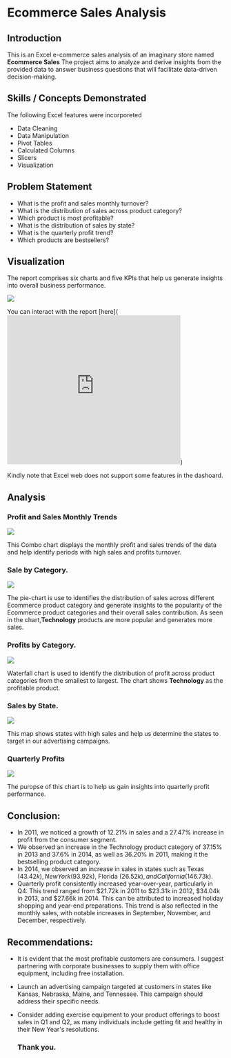 # Ecommerce Sales Analysis

## Introduction
This is an Excel e-commerce sales analysis of an imaginary store named **Ecommerce Sales** The project aims to analyze and derive insights from the provided data to answer business questions that will facilitate data-driven decision-making.

## Skills / Concepts Demonstrated
The following Excel features were incorporeted
- Data Cleaning
- Data Manipulation
- Pivot Tables
- Calculated Columns
- Slicers
- Visualization

## Problem Statement
- What is the profit and sales monthly turnover?
- What is the distribution of sales across product category?
- Which product is most profitable?
- What is the distribution of sales by state?
- What is the quarterly profit trend?
- Which products are bestsellers?


## Visualization
The report comprises six charts and five KPIs that help us generate insights into overall business performance.

   ![](Dashboard.png)

   
You can interact with the report [here](<iframe width="402" height="346" frameborder="0" scrolling="no" src="https://onedrive.live.com/embed?resid=CD385A28D9191CCD%21350&authkey=%21AP1D1TjSrEBw_HU&em=2&wdHideGridlines=True&wdHideHeaders=True&wdDownloadButton=True&wdInConfigurator=True&wdInConfigurator=True"></iframe>)

Kindly note that Excel web does not support some features in the dashoard.

  ## Analysis
 ### Profit and Sales Monthly Trends

  ![](Profit_Sales_Trend.png)

This Combo chart displays the monthly profit and sales trends of the data and help identify periods with high sales and profits turnover.

### Sale by Category.

   ![](Sales_by_category.png)
   
The pie-chart is use to identifies the distribution of sales across different Ecommerce product category and generate insights to the popularity of the Ecommerce product categories and their overall sales contribution. As seen in the chart,**Technology** products are more popular and generates more sales.

### Profits by Category.

 ![](Profit_by_category.png)
 
Waterfall chart is used to identify the distribution of profit across product categories from the smallest to largest. The chart shows **Technology** as the profitable product.

### Sales by State.

  ![](Sales_by_State.png)
  
This map shows states with high sales and help us determine the states to target in our advertising campaigns.

### Quarterly Profits

![](Quarterly_Profits.png) 

 The puropse of this chart is to help us gain insights into quarterly profit performance.

## Conclusion:

- In 2011, we noticed a growth of 12.21% in sales and a 27.47% increase in profit from the consumer segment.
- We observed an increase in the Technology product category of 37.15% in 2013 and 37.6% in 2014, as well as 36.20% in 2011, making it the bestselling product category.
- In 2014, we observed an increase in sales in states such as Texas ($43.42k), New York ($93.92k), Florida ($26.52k), and California ($146.73k).
- Quarterly profit consistently increased year-over-year, particularly in Q4. This trend ranged from $21.72k in 2011 to $23.31k in 2012, $34.04k in 2013, and $27.66k in 2014. This can be attributed to increased holiday shopping and year-end preparations. This trend is also reflected in the monthly sales, with notable increases in September, November, and December, respectively.

## Recommendations:

- It is evident that the most profitable customers are consumers. I suggest partnering with corporate businesses to supply them with office equipment, including free installation.
- Launch an advertising campaign targeted at customers in states like Kansas, Nebraska, Maine, and Tennessee. This campaign should address their specific needs.
- Consider adding exercise equipment to your product offerings to boost sales in Q1 and Q2, as many individuals include getting fit and healthy in their New Year's resolutions.

  ### Thank you.
